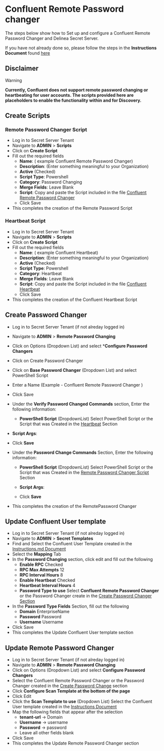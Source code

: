 # Confluent Remote Password changer

The steps below show how to Set up and configure a Confluent Remote Password Changer and Delinea Secret Server. 

If you have not already done so, please follow the steps in the **Instructions Document** found [here](../Instructions.md)

## Disclaimer
> [!WARNING]
> **Currently, Confluent does not support remote password changing or heartbeating for user accounts. The scripts provided here are placeholders to enable the functionality within and for Discovery.**


## Create Scripts

### Remote Password Changer Script

- Log in to Secret Server Tenant
- Navigate to **ADMIN** > **Scripts**
- Click on **Create Script**
- Fill out the required fields 
    - **Name**: ( example Confluent Remote Password Changer)
    - **Description**: (Enter something meaningful to your Organization)
    - **Active** (Checked)
    - **Script Type**: Powershell
    - **Category**: Password Changing
    - **Merge Fields**: Leave Blank
    - **Script**: Copy and paste the Script included in the file [Confluent Remote Password Changer](./Confluent%20RPC%20Placeholder.ps1)
    - Click Save
- This completes the creation of the Remote Password Script

### Heartbeat Script

- Log in to Secret Server Tenant
- Navigate to **ADMIN** > **Scripts**
- Click on **Create Script**
- Fill out the required fields 
    - **Name**: ( example Confluent Heartbeat)
    - **Description**: (Enter something meaningful to your Organization)
    - **Active** (Checked)
    - **Script Type**: Powershell
    - **Category**: Heartbeat
    - **Merge Fields**: Leave Blank
    - **Script**: Copy and paste the Script included in the file [Confluent Heartbeat](./Confluent%20Heartbeat%20Placeholder.ps1)
    - Click Save
- This completes the creation of the Confluent Heartbeat Script

## Create Password Changer

- Log in to Secret Server Tenant (if not alreday logged in)
- Navigate to **ADMIN** > **Remote Password Changing**
- Click on Options (Dropdown List) and select ***Configure Password Changers**
- Click on Create Password Changer
- Click on **Base Password Changer** (Dropdown List) and select PowerShell Script
- Enter a Name (Example - Confluent Remote Password Changer )
- Click Save
 - Under the **Verify Password Changed Commands** section, Enter the following information:
   - **PowerShell Script**  (DropdownList) Select PowerShell Script or the Script that was Created in the [Heartbeat](#heartbeat-script)	Section  

  - **Script Args**: ``` ```
  - Click	**Save**

- Under the **Password Change Commands** Section, Enter the following information:
  - **PowerShell Script**  (DropdownList) Select PowerShell Script or the Script that was Created in the [Remote Password Changer Script](#remote-password-changer-script)	Section  
 
  - **Script Args**: ``` ```
  - Click	**Save**
- This completes the creation of the RemotePassword Changer

## Update Confluent User template

- Log in to Secret Server Tenant (if not alreday logged in)
- Navigate to **ADMIN** > **Secret Templates**
- Find and Select the Confluent User Template created in the [Instructions.md Document](../Instructions.md)
 - Select the **Mapping** Tab 
 - In the **Password Changing** section, click edit and fill out the following
    - **Enable RPC** Checked
    - **RPC Max Attempts** 12
    - **RPC Interval Hours** 8
    - **Enable Heartbeat** Checked
    - **Heartbeat Interval Hours** 4
    - **Password Type to use** Select **Confluent Remote Password Changer** or the Password Changer create in the [Create Password Changer Section](#create-password-changer)
- In the **Password Type Fields** Section, fill out the following
  - **Domain** EnterpriseName
  - **Password** Password
  - **Username** Username
- Click Save
- This completes the Update Confluent User template section

## Update Remote Password Changer

- Log in to Secret Server Tenant (if not alreday logged in)
- Navigate to **ADMIN** > **Remote Password Changing**
- Click on Options (Dropdown List) and select **Configure Password Changers**
- Select the Confluent Remote Password Changer or the Password Changer created in the [Create Password Change](#create-password-changer) section
- Click **Configure Scan Template at the bottom of the page**
- Click Edit
- Click the **Scan Template to use** (Dropdown List) Select the Confluent User template created in the [Instructions Document](../Instructions.md)
- Map the following fields that appear after the selection
  - **tenant-url** -> Domain
  - **Username** -> username
  - **Password** -> password
  - Leave all other fields blank
- Click Save
- This completes the Update Remote Password Changer section
